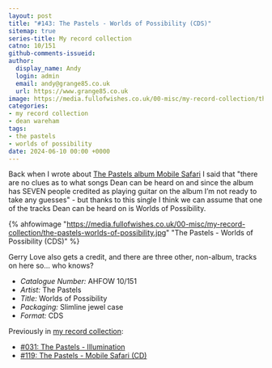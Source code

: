 ```yaml
---
layout: post
title: "#143: The Pastels - Worlds of Possibility (CDS)"
sitemap: true
series-title: My record collection
catno: 10/151
github-comments-issueid:
author:
  display_name: Andy
  login: admin
  email: andy@grange85.co.uk
  url: https://www.grange85.co.uk
image: https://media.fullofwishes.co.uk/00-misc/my-record-collection/the-pastels-worlds-of-possibility.jpg
categories:
- my record collection
- dean wareham
tags:
- the pastels
- worlds of possibility
date: 2024-06-10 00:00 +0000
---
```

Back when I wrote about [The Pastels album Mobile Safari](/2024/03/18/my-record-collection-119-the-pastels-mobile-safari-cd/) I said that "there are no clues as to what songs Dean can be heard on and since the album has SEVEN people credited as playing guitar on the album I’m not ready to take any guesses" - but thanks to this single I think we can assume that one of the tracks Dean can be heard on is Worlds of Possibility.

{% ahfowimage "https://media.fullofwishes.co.uk/00-misc/my-record-collection/the-pastels-worlds-of-possibility.jpg" "The Pastels - Worlds of Possibility (CDS)" %}

Gerry Love also gets a credit, and there are three other, non-album, tracks on here so... who knows?

 - *Catalogue Number:* AHFOW 10/151
 - *Artist:* The Pastels
 - *Title:* Worlds of Possibility
 - *Packaging:* Slimline jewel case
 - *Format:* CDS

 Previously in [my record collection](/category/my-record-collection):
  - [#031: The Pastels - Illumination](/2023/05/04/my-record-collection-031-the-pastels-illumination/)
  - [#119: The Pastels - Mobile Safari (CD)](/2024/03/18/my-record-collection-119-the-pastels-mobile-safari-cd/)
